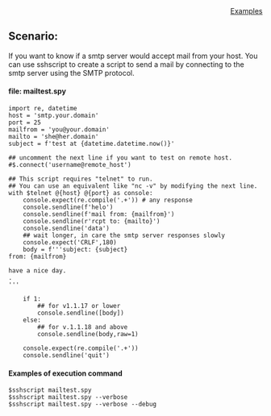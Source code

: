 <div style="text-align:right"><a href="./index">Examples</a></div>

## Scenario:
If you want to know if a smtp server would accept mail from your host.
You can use sshscript to create a script to send a mail by connecting to the smtp server using the SMTP protocol.


#### file: mailtest.spy
```
import re, datetime
host = 'smtp.your.domain'
port = 25
mailfrom = 'you@your.domain'
mailto = 'she@her.domain'
subject = f'test at {datetime.datetime.now()}'

## uncomment the next line if you want to test on remote host.
#$.connect('username@remote_host')

## This script requires "telnet" to run. 
## You can use an equivalent like "nc -v" by modifying the next line.
with $telnet @{host} @{port} as console:
    console.expect(re.compile('.+')) # any response
    console.sendline(f'helo')
    console.sendline(f'mail from: {mailfrom}')
    console.sendline(r'rcpt to: {mailto}')
    console.sendline('data')
    ## wait longer, in care the smtp server responses slowly
    console.expect('CRLF',180)
    body = f'''subject: {subject}
from: {mailfrom}

have a nice day.
.
'''
    
    if 1:
        ## for v1.1.17 or lower
        console.sendline([body])
    else:
        ## for v.1.1.18 and above
        console.sendline(body,raw=1)  
    
    console.expect(re.compile('.+'))
    console.sendline('quit')
```

#### Examples of execution command
```
$sshscript mailtest.spy
$sshscript mailtest.spy --verbose
$sshscript mailtest.spy --verbose --debug

```

